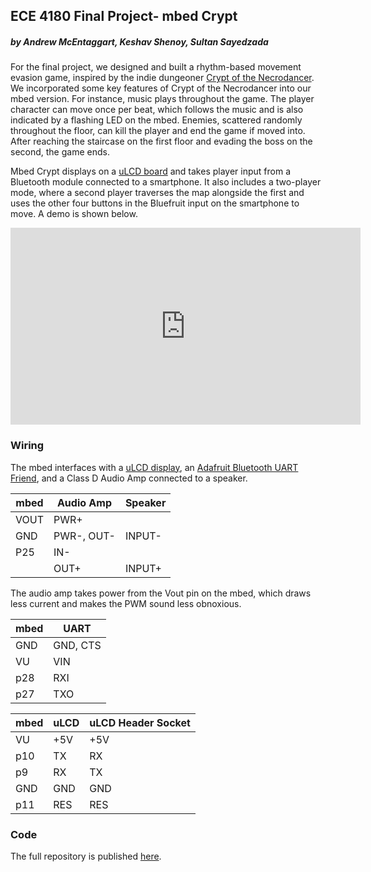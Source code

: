 ## ECE 4180 Final Project- mbed Crypt
##### by Andrew McEntaggart, Keshav Shenoy, Sultan Sayedzada

For the final project, we designed and built a rhythm-based movement evasion game, inspired by the indie dungeoner [Crypt of the Necrodancer](https://store.steampowered.com/app/247080/Crypt_of_the_NecroDancer/). We incorporated some key features of Crypt of the Necrodancer into our mbed version. For instance, music plays throughout the game. The player character can move once per beat, which follows the music and is also indicated by a flashing LED on the mbed. Enemies, scattered randomly throughout the floor, can kill the player and end the game if moved into. After reaching the staircase on the first floor and evading the boss on the second, the game ends.

Mbed Crypt displays on a [uLCD board](https://os.mbed.com/users/4180_1/notebook/ulcd-144-g2-128-by-128-color-lcd/) and takes player input from a Bluetooth module connected to a smartphone. It also includes a two-player mode, where a second player traverses the map alongside the first and uses the other four buttons in the Bluefruit input on the smartphone to move. A demo is shown below.

<iframe width="560" height="315" src="https://www.youtube.com/embed/oX4B0y-FU48" title="YouTube video player" frameborder="0" allow="accelerometer; autoplay; clipboard-write; encrypted-media; gyroscope; picture-in-picture" allowfullscreen></iframe>

### Wiring

The mbed interfaces with a [uLCD display](https://os.mbed.com/users/4180_1/notebook/ulcd-144-g2-128-by-128-color-lcd/), an [Adafruit Bluetooth UART Friend](https://os.mbed.com/users/4180_1/notebook/adafruit-bluefruit-le-uart-friend---bluetooth-low-/), and a Class D Audio Amp connected to a speaker.

mbed | Audio Amp | Speaker
--- | --- | ---
VOUT | PWR+ | 
GND | PWR-, OUT- | INPUT-
P25 | IN- | 
| | OUT+ | INPUT+

The audio amp takes power from the Vout pin on the mbed, which draws less current and makes the PWM sound less obnoxious.

mbed | UART
--- | ---
GND | GND, CTS
VU | VIN
p28 | RXI
p27 | TXO

mbed | uLCD | uLCD Header Socket
--- | --- | ---
VU | +5V | +5V
p10 | TX | RX
p9 | RX | TX
GND | GND | GND
p11 | RES | RES

### Code

The full repository is published [here](https://os.mbed.com/users/amcentag/code/crypt_mbed/).
